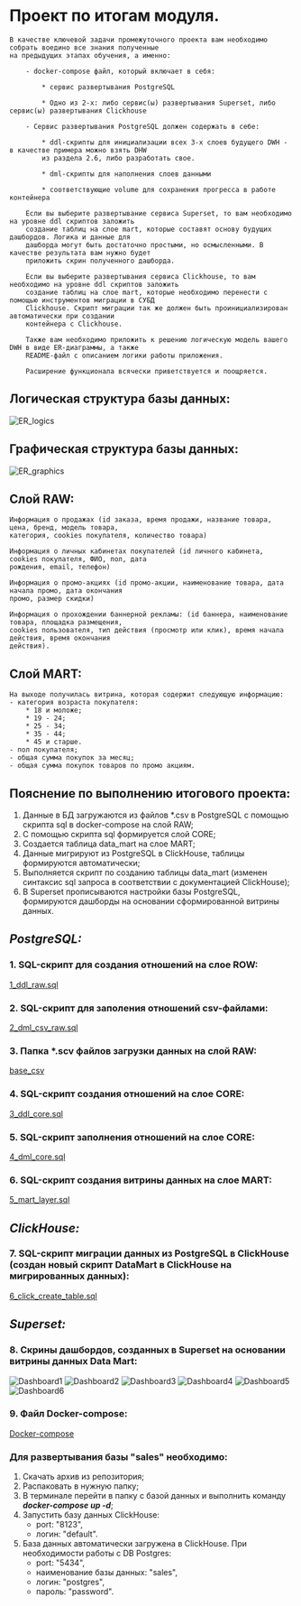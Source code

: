 # Проект по итогам модуля.

```
В качестве ключевой задачи промежуточного проекта вам необходимо собрать воедино все знания полученные 
на предыдущих этапах обучения, а именно:

    - docker-compose файл, который включает в себя:

        * сервис развертывания PostgreSQL

        * Одно из 2-х: либо сервис(ы) развертывания Superset, либо сервис(ы) развертывания Clickhouse

    - Сервис развертывания PostgreSQL должен содержать в себе:

        * ddl-скрипты для инициализации всех 3-х слоев будущего DWH - в качестве примера можно взять DHW 
        из раздела 2.6, либо разработать свое.

        * dml-скрипты для наполнения слоев данными

        * соответствующие volume для сохранения прогресса в работе контейнера

    Если вы выберите развертывание сервиса Superset, то вам необходимо на уровне ddl скриптов заложить 
    создание таблиц на слое mart, которые составят основу будущих дашбордов. Логика и данные для 
    дашборда могут быть достаточно простыми, но осмысленными. В качестве результата вам нужно будет 
    приложить скрин полученного дашборда.

    Если вы выберите развертывания сервиса Clickhouse, то вам необходимо на уровне ddl скриптов заложить 
    создание таблиц на слое mart, которые необходимо перенести с помощью инструментов миграции в СУБД 
    Clickhouse. Скрипт миграции так же должен быть проинициализирован автоматически при создании 
    контейнера с Clickhouse.

    Также вам необходимо приложить к решению логическую модель вашего DWH в виде ER-диаграммы, а также 
    README-файл с описанием логики работы приложения.

    Расширение функционала всячески приветствуется и поощряется. 
```

## Логическая структура базы данных:

![ER_logics](./ER_diagrams/ER_2.9_DWH_PRO.png)

## Графическая структура базы данных:

![ER_graphics](./ER_diagrams/sales%20-%20public.png)

## Слой RAW: 
    Информация о продажах (id заказа, время продажи, название товара, цена, бренд, модель товара, 
    категория, cookies покупателя, количество товара)

    Информация о личных кабинетах покупателей (id личного кабинета, cookies покупателя, ФИО, пол, дата 
    рождения, email, телефон)

    Информация о промо-акциях (id промо-акции, наименование товара, дата начала промо, дата окончания 
    промо, размер скидки)

    Информация о прохождении баннерной рекламы: (id баннера, наименование товара, площадка размещения, 
    cookies пользователя, тип действия (просмотр или клик), время начала действия, время окончания 
    действия).

## Слой MART:
    На выходе получилась витрина, которая содержит следующую информацию: 
    - категория возраста покупателя:
        * 18 и моложе;
        * 19 - 24;
        * 25 - 34;
        * 35 - 44;
        * 45 и старше.
    - пол покупателя;
    - общая сумма покупок за месяц;
    - общая сумма покупок товаров по промо акциям.

## Пояснение по выполнению итогового проекта:
1. Данные в БД загружаются из файлов *.csv в PostgreSQL с помощью скрипта sql в docker-compose на слой 
RAW;
2. С помощью скрипта sql формируется слой CORE;
3. Создается таблица data_mart на слое MART;
4. Данные мигрируют из PostgreSQL в ClickHouse, таблицы формируются автоматически;
5. Выполняется скрипт по созданию таблицы data_mart (изменен синтаксис sql запроса в соответствии с 
документацией ClickHouse);
6. В Superset прописываются настройки базы PostgreSQL, формируются дашборды на основании сформированной 
витрины данных.

## ***PostgreSQL:***

### 1. SQL-скрипт для создания отношений на слое ROW:
[1_ddl_raw.sql](psql_scripts/RAW/ddl/1_ddl_raw.sql)

### 2. SQL-скрипт для заполения отношений csv-файлами:
[2_dml_csv_raw.sql](psql_scripts/RAW/dml/2_dml_csv_raw.sql)

### 3. Папка *.scv файлов загрузки данных на слой RAW:
[base_csv](base_csv/)

### 4. SQL-скрипт создания отношений на слое CORE:
[3_ddl_core.sql](psql_scripts/CORE/ddl/3_ddl_core.sql)

### 5. SQL-скрипт заполнения отношений на слое CORE:
[4_dml_core.sql](psql_scripts/CORE/dml/4_dml_core.sql)

### 6. SQL-скрипт создания витрины данных на слое MART:
[5_mart_layer.sql](psql_scripts/MART/5_mart_layer.sql)

## ***ClickHouse:***

### 7. SQL-скрипт миграции данных из PostgreSQL в ClickHouse (создан новый скрипт DataMart в ClickHouse на мигрированных данных):
[6_click_create_table.sql](clickh_scripts/6_click_create_table.sql)

## ***Superset:***

### 8. Скрины дашбордов, созданных в Superset на основании витрины данных Data Mart:
![Dashboard1](./dashboards/new-chart-2023-07-11T21-49-25.152Z.jpg)
![Dashboard2](./dashboards/new-chart-2023-07-11T21-50-11.507Z.jpg)
![Dashboard3](./dashboards/new-chart-2023-07-11T22-07-57.709Z.jpg)
![Dashboard4](./dashboards/new-chart-2023-07-11T22-14-01.882Z.jpg)
![Dashboard5](./dashboards/new-chart-2023-07-11T22-15-10.162Z.jpg)
![Dashboard6](./dashboards/new-chart-2023-07-11T22-18-19.100Z.jpg)

### 9. Файл Docker-compose:
[Docker-compose](docker-compose.yml)

### Для развертывания базы "sales" необходимо:
1. Скачать архив из репозитория;
2. Распаковать в нужную папку;
3. В терминале перейти в папку с базой данных и выполнить команду ***docker-compose up -d***;
4. Запустить базу данных ClickHouse:
    - port: "8123",
    - логин: "default".
5. База данных автоматически загружена в ClickHouse.
   При необходимости работы с DB Postgres:
    - port: "5434", 
    - наименование базы данных: "sales", 
    - логин: "postgres", 
    - пароль: "password".